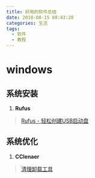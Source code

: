 ```yaml
---
title: 好用的软件总结
date: 2018-08-15 08:43:28
categories: 生活
tags:
  - 软件
  - 教程
---
```


# windows  

## 系统安装  

1. **Rufus**  
> [Rufus - 轻松创建USB启动盘](https://rufus.akeo.ie/?locale=zh_CN)  


## 系统优化  

1. **CClenaer**  
> [清理卸载工具](https://www.ccleaner.com/)  
